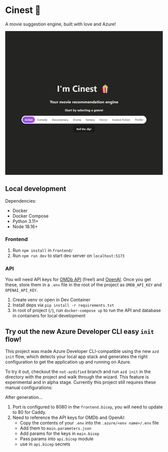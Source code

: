 # Cinest 🎥

A movie suggestion engine, built with love and Azure!

![](cinest.gif)

## Local development
Dependencies:
- Docker
- Docker Compose
- Python 3.11+
- Node 18.16+

### Frontend
1. Run `npm install` in `frontend/`
1. Run `npm run dev` to start dev server on `localhost:5173`

### API
You will need API keys for [OMDb API](https://ombdapi.com/) (free!) and [OpenAI](https://platform.openai.com/overview). Once you get these, store them in a `.env` file in the root of the project as `OMDB_API_KEY` and `OPENAI_API_KEY`.
1. Create venv or open in Dev Container
1. Install deps via `pip install -r requirements.txt`
1. In root of project (`/`), run `docker-compose up` to run the API and database in containers for local development

## Try out the new Azure Developer CLI easy `init` flow!
This project was made Azure Developer CLI-compatible using the new `azd init` flow, which detects your local app stack and generates the right configuration to get the application up and running on Azure.

To try it out, checkout the `not-azdified` branch and run `azd init` in the directory with the project and walk through the wizard. This feature is experimental and in alpha stage. Currently this project still requires these manual configurations:

After generation...
1. Port is configured to 8080 in the `frontend.bicep`, you will need to update to 80 for Caddy.
1. Need to reference the API keys for OMDb and OpenAI:
    - Copy the contents of your `.env` into the `.azure/<env name>/.env` file
    - Add them to `main.parameters.json` 
    - Add params for the keys in `main.bicep`
    - Pass params into `api.bicep` module
    - use in `api.bicep` secrets
